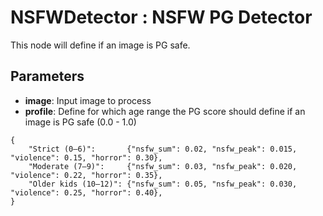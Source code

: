 # NSFWDetector : NSFW PG Detector

This node will define if an image is PG safe.

## Parameters

- **image**: Input image to process
- **profile**: Define for which age range the PG score should define if an image is PG safe (0.0 - 1.0)

```
{
    "Strict (0–6)":       {"nsfw_sum": 0.02, "nsfw_peak": 0.015, "violence": 0.15, "horror": 0.30},
    "Moderate (7–9)":     {"nsfw_sum": 0.03, "nsfw_peak": 0.020, "violence": 0.22, "horror": 0.35},
    "Older kids (10–12)": {"nsfw_sum": 0.05, "nsfw_peak": 0.030, "violence": 0.25, "horror": 0.40},
}
```